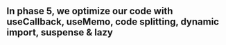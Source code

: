 ## In phase 5, we optimize our code with useCallback, useMemo, code splitting, dynamic import, suspense & lazy
